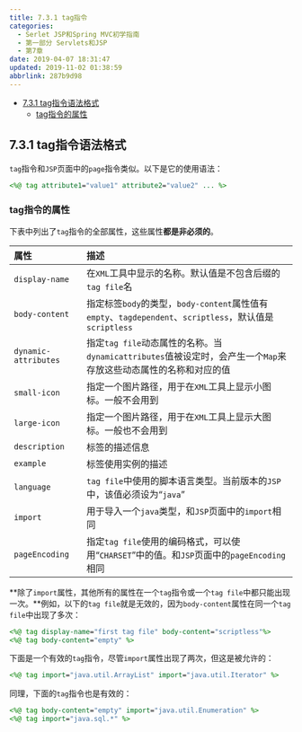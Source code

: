 ```yaml
---
title: 7.3.1 tag指令
categories: 
  - Serlet JSP和Spring MVC初学指南
  - 第一部分 Servlets和JSP
  - 第7章
date: 2019-04-07 18:31:47
updated: 2019-11-02 01:38:59
abbrlink: 287b9d98
---
```

- [7.3.1 tag指令语法格式](/ReadingNotes/287b9d98/#7-3-1-tag指令语法格式)
    - [tag指令的属性](/ReadingNotes/287b9d98/#tag指令的属性)

<!--more-->
<script src="https://cdn.bootcss.com/jquery/3.4.0/jquery.slim.min.js"></script>
<script>$(document).ready(function () {$(".post-body > ul:nth-child(1)").hide();});</script>

<!--end-->
## 7.3.1 tag指令语法格式 ##
`tag`指令和`JSP`页面中的`page`指令类似。以下是它的使用语法：
```jsp
<%@ tag attribute1="value1" attribute2="value2" ... %>
```
### tag指令的属性 ###
下表中列出了`tag`指令的全部属性，这些属性**都是非必须的**。

|属性|描述|
|:---|:---|
|`display-name`|在`XML`工具中显示的名称。默认值是不包含后缀的`tag file`名|
|`body-content`|指定标签`body`的类型，`body-content`属性值有`empty`、`tagdependent`、`scriptless`，默认值是`scriptless`|
|`dynamic-attributes`|指定`tag file`动态属性的名称。当`dynamicattributes`值被设定时，会产生一个`Map`来存放这些动态属性的名称和对应的值|
|`small-icon`|指定一个图片路径，用于在`XML`工具上显示小图标。一般不会用到|
|`large-icon`|指定一个图片路径，用于在`XML`工具上显示大图标。一般也不会用到|
|`description`|标签的描述信息|
|`example`|标签使用实例的描述|
|`language`|`tag file`中使用的脚本语言类型。当前版本的`JSP`中，该值必须设为“`java`”|
|`import`|用于导入一个`java`类型，和`JSP`页面中的`import`相同|
|`pageEncoding`|指定`tag file`使用的编码格式，可以使用“`CHARSET`”中的值。和`JSP`页面中的`pageEncoding`相同|

**除了`import`属性，其他所有的属性在一个`tag`指令或一个`tag file`中都只能出现一次。**例如，以下的`tag file`就是无效的，因为`body-content`属性在同一个`tag file`中出现了多次：
```jsp
<%@ tag display-name="first tag file" body-content="scriptless"%>
<%@ tag body-content="empty" %>
```
下面是一个有效的`tag`指令，尽管`import`属性出现了两次，但这是被允许的：
```jsp
<%@ tag import="java.util.ArrayList" import="java.util.Iterator" %>
```
同理，下面的`tag`指令也是有效的：
```jsp
<%@ tag body-content="empty" import="java.util.Enumeration" %>
<%@ tag import="java.sql.*" %>
```

